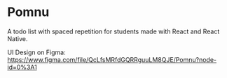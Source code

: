 # Pomnu
A todo list with spaced repetition for students made with React and React Native. 

UI Design on Figma: https://www.figma.com/file/QcLfsMRfdGQRRguuLM8QJE/Pomnu?node-id=0%3A1

